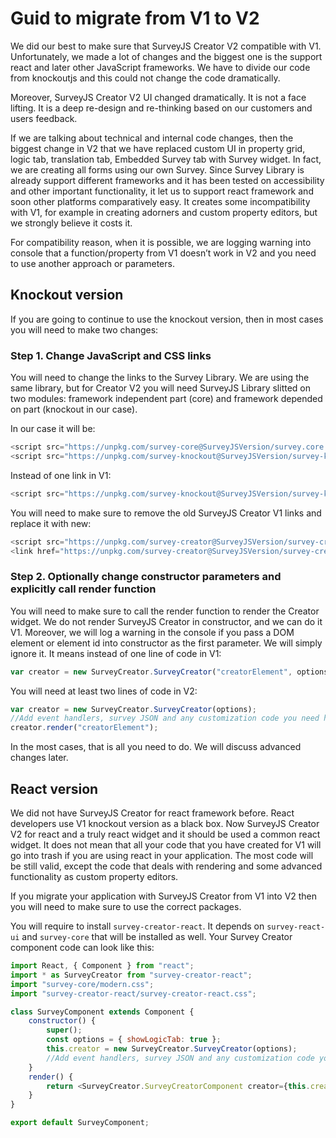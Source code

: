 # Guid to migrate from V1 to V2

We did our best to make sure that SurveyJS Creator V2 compatible with V1. Unfortunately, we made a lot of changes and the biggest one is the support react and later other JavaScript frameworks. We have to divide our code from knockoutjs and this could not change the code dramatically.

Moreover, SurveyJS Creator V2 UI changed dramatically. It is not a face lifting. It is a deep re-design and re-thinking based on our customers and users feedback.

If we are talking about technical and internal code changes, then the biggest change in V2 that we have replaced custom UI in property grid, logic tab, translation tab, Embedded Survey tab with Survey widget. In fact, we are creating all forms using our own Survey. Since Survey Library is already support different frameworks and it has been tested on accessibility and other important functionality, it let us to support react framework and soon other platforms comparatively easy. It creates some incompatibility with V1, for example in creating adorners and custom property editors, but we strongly believe it costs it.

For compatibility reason, when it is possible, we are logging warning into console that a function/property from V1 doesn’t work in V2 and you need to use another approach or parameters.

## Knockout version

If you are going to continue to use the knockout version, then in most cases you will need to make two changes:

### Step 1. Change JavaScript and CSS links

You will need to change the links to the Survey Library. We are using the same library, but for Creator V2 you will need SurveyJS Library slitted on two modules: framework independent part (core) and framework depended on part (knockout in our case).

In our case it will be:

```javascript
<script src="https://unpkg.com/survey-core@SurveyJSVersion/survey.core.min.js"></script>
<script src="https://unpkg.com/survey-knockout@SurveyJSVersion/survey-knockout-ui.min.js"></script>
```

Instead of one link in V1:

```javascript
<script src="https://unpkg.com/survey-knockout@SurveyJSVersion/survey-ko.min.js"></script>
```

You will need to make sure to remove the old SurveyJS Creator V1 links and replace it with new:

```javascript
<script src="https://unpkg.com/survey-creator@SurveyJSVersion/survey-creator-knockout.min.js"></script>
<link href="https://unpkg.com/survey-creator@SurveyJSVersion/survey-creator-knockout.css" type="text/css" rel="stylesheet"/>
```

### Step 2. Optionally change constructor parameters and explicitly call render function

You will need to make sure to call the render function to render the Creator widget. We do not render SurveyJS Creator in constructor, and we can do it V1. Moreover, we will log a warning in the console if you pass a DOM element or element id into constructor as the first parameter. We will simply ignore it. It means instead of one line of code in V1:

```javascript
var creator = new SurveyCreator.SurveyCreator("creatorElement", options);
```

You will need at least two lines of code in V2:

```javascript
var creator = new SurveyCreator.SurveyCreator(options);
//Add event handlers, survey JSON and any customization code you need here
creator.render("creatorElement");
```

In the most cases, that is all you need to do. We will discuss advanced changes later.

## React version

We did not have SurveyJS Creator for react framework before. React developers use V1 knockout version as a black box. Now SurveyJS Creator V2 for react and a truly react widget and it should be used a common react widget. It does not mean that all your code that you have created for V1 will go into trash if you are using react in your application. The most code will be still valid, except the code that deals with rendering and some advanced functionality as custom property editors.

If you migrate your application with SurveyJS Creator from V1 into V2 then you will need to make sure to use the correct packages.

You will require to install `survey-creator-react`. It depends on `survey-react-ui` and `survey-core` that will be installed as well.
Your Survey Creator component code can look like this:

```javascript
import React, { Component } from "react";
import * as SurveyCreator from "survey-creator-react";
import "survey-core/modern.css";
import "survey-creator-react/survey-creator-react.css";

class SurveyComponent extends Component {
    constructor() {
        super();
        const options = { showLogicTab: true };
        this.creator = new SurveyCreator.SurveyCreator(options);
        //Add event handlers, survey JSON and any customization code you need here
    }
    render() {
        return <SurveyCreator.SurveyCreatorComponent creator={this.creator} />;
    }
}

export default SurveyComponent;
```
